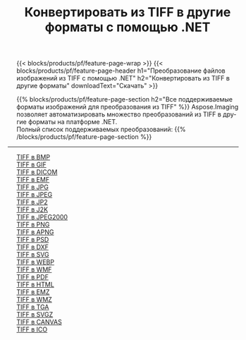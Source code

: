 ﻿---
title: Конвертировать из TIFF в другие форматы с помощью .NET 
weight: 3920
url: /ru/net/conversion/from/tiff 
lang: ru
langdirlevel: 2
locales: zh-hans,ja,it,ru,de,es,fr,nl,id,lt,pl,pt,vi,tr,ko,zh-hant,ar,hi,th,sv,cs,uk,he
description: Используя Aspose.Imaging, вы можете легко конвертировать из TIFF в другие форматы.
---

{{< blocks/products/pf/feature-page-wrap >}}
{{< blocks/products/pf/feature-page-header h1="Преобразование файлов изображений из TIFF с помощью .NET" h2="Конвертировать из TIFF в другие форматы" downloadText="Скачать" >}}


{{% blocks/products/pf/feature-page-section  h2="Все поддерживаемые форматы изображений для преобразования из TIFF" %}}
Aspose.Imaging позволяет автоматизировать множество преобразований из TIFF в другие форматы на платформе .NET.
<br/>
Полный список поддерживаемых преобразований:
{{% /blocks/products/pf/feature-page-section %}}
<div class="container-fluid productfamilypage bg-gray">
    <div class="convertypes bg-gray agp-content section">
        <div class="container">
		<hr style="margin-left:-20px;"/>
		<div class="row other-converters">
		    <div class='col-md-2 other-converter remove-lp remove-rp'><a href="/imaging/ru/net/conversion/tiff-to-bmp" >TIFF в BMP</a></div><div class='col-md-2 other-converter remove-lp remove-rp'><a href="/imaging/ru/net/conversion/tiff-to-gif" >TIFF в GIF</a></div><div class='col-md-2 other-converter remove-lp remove-rp'><a href="/imaging/ru/net/conversion/tiff-to-dicom" >TIFF в DICOM</a></div><div class='col-md-2 other-converter remove-lp remove-rp'><a href="/imaging/ru/net/conversion/tiff-to-emf" >TIFF в EMF</a></div><div class='col-md-2 other-converter remove-lp remove-rp'><a href="/imaging/ru/net/conversion/tiff-to-jpg" >TIFF в JPG</a></div><div class='col-md-2 other-converter remove-lp remove-rp'><a href="/imaging/ru/net/conversion/tiff-to-jpeg" >TIFF в JPEG</a></div><div class='col-md-2 other-converter remove-lp remove-rp'><a href="/imaging/ru/net/conversion/tiff-to-jp2" >TIFF в JP2</a></div><div class='col-md-2 other-converter remove-lp remove-rp'><a href="/imaging/ru/net/conversion/tiff-to-j2k" >TIFF в J2K</a></div><div class='col-md-2 other-converter remove-lp remove-rp'><a href="/imaging/ru/net/conversion/tiff-to-jpeg2000" >TIFF в JPEG2000</a></div><div class='col-md-2 other-converter remove-lp remove-rp'><a href="/imaging/ru/net/conversion/tiff-to-png" >TIFF в PNG</a></div><div class='col-md-2 other-converter remove-lp remove-rp'><a href="/imaging/ru/net/conversion/tiff-to-apng" >TIFF в APNG</a></div><div class='col-md-2 other-converter remove-lp remove-rp'><a href="/imaging/ru/net/conversion/tiff-to-psd" >TIFF в PSD</a></div><div class='col-md-2 other-converter remove-lp remove-rp'><a href="/imaging/ru/net/conversion/tiff-to-dxf" >TIFF в DXF</a></div><div class='col-md-2 other-converter remove-lp remove-rp'><a href="/imaging/ru/net/conversion/tiff-to-svg" >TIFF в SVG</a></div><div class='col-md-2 other-converter remove-lp remove-rp'><a href="/imaging/ru/net/conversion/tiff-to-webp" >TIFF в WEBP</a></div><div class='col-md-2 other-converter remove-lp remove-rp'><a href="/imaging/ru/net/conversion/tiff-to-wmf" >TIFF в WMF</a></div><div class='col-md-2 other-converter remove-lp remove-rp'><a href="/imaging/ru/net/conversion/tiff-to-pdf" >TIFF в PDF</a></div><div class='col-md-2 other-converter remove-lp remove-rp'><a href="/imaging/ru/net/conversion/tiff-to-html" >TIFF в HTML</a></div><div class='col-md-2 other-converter remove-lp remove-rp'><a href="/imaging/ru/net/conversion/tiff-to-emz" >TIFF в EMZ</a></div><div class='col-md-2 other-converter remove-lp remove-rp'><a href="/imaging/ru/net/conversion/tiff-to-wmz" >TIFF в WMZ</a></div><div class='col-md-2 other-converter remove-lp remove-rp'><a href="/imaging/ru/net/conversion/tiff-to-tga" >TIFF в TGA</a></div><div class='col-md-2 other-converter remove-lp remove-rp'><a href="/imaging/ru/net/conversion/tiff-to-svgz" >TIFF в SVGZ</a></div><div class='col-md-2 other-converter remove-lp remove-rp'><a href="/imaging/ru/net/conversion/tiff-to-canvas" >TIFF в CANVAS</a></div><div class='col-md-2 other-converter remove-lp remove-rp'><a href="/imaging/ru/net/conversion/tiff-to-ico" >TIFF в ICO</a></div>
                </div>
        </div>
    </div>
</div>
<br/>

